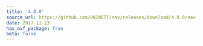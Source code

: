 ```yaml
---
title: '4.8.0'
source_url: https://github.com/UNINETT/nav/releases/download/4.8.0/nav-4.8.0.tar.gz
date: 2017-11-23
has_ovf_package: True
beta: false
---
```

